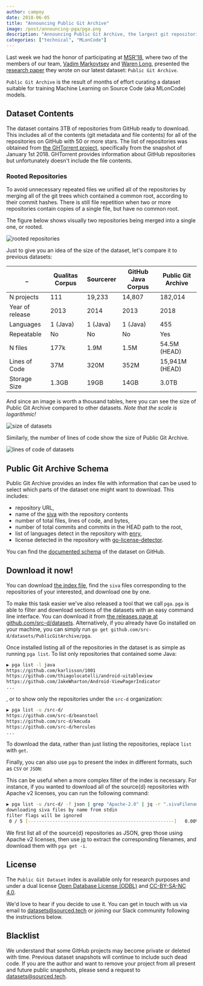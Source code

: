 ```yaml
---
author: campoy
date: 2018-06-05
title: "Announcing Public Git Archive"
image: /post/announcing-pga/pga.png
description: "Announcing Public Git Archive, the largest git repositories dataset in the world."
categories: ["technical", "MLonCode"]
---
```


Last week we had the honor of participating at [MSR'18](https://2018.msrconf.org/),
where two of the members of our team, [Vadim Markovtsev](https://twitter.com/vadimlearning)
and [Waren Long](https://twitter.com/warenlg), presented the
[research paper](https://arxiv.org/abs/1803.10144) they wrote on our latest dataset:
`Public Git Archive`.

`Public Git Archive` is the result of months of effort curating a dataset suitable for
training Machine Learning on Source Code (aka MLonCode) models.

## Dataset Contents

The dataset contains 3TB of repositories from GitHub ready to download.
This includes all of the contents (git metadata and file contents) for all of the repositories
on GitHub with 50 or more stars.
The list of repositories was obtained from [the GHTorrent project](http://ghtorrent.org/), specifically from the snapshot of January 1st 2018.
GHTorrent provides information about GitHub repositories but unfortunately doesn't include the file contents.

### Rooted Repositories

To avoid unnecessary repeated files we unified all of the repositories by merging all of the
git trees which contained a common root, according to their commit hashes.
There is still file repetition when two or more repositories contain copies of a single file,
but have no common root.

The figure below shows visually two repositories being merged into a single one, or rooted.

![rooted repositories](/post/announcing-pga/rooted-repos.png)

Just to give you an idea of the size of the dataset, let's compare it to previous
datasets:

 _  |  Qualitas Corpus  |  Sourcerer  |  GitHub Java Corpus  |  Public Git Archive  |
---|-------------------|-------------|----------------------|----------------------|
N projects | 111 | 19,233 | 14,807 | 182,014 |
Year of release | 2013 | 2014 | 2013 | 2018 |
Languages | 1 (Java) | 1 (Java) | 1 (Java) | 455 |
Repeatable | No | No | No | Yes |
N files | 177k | 1.9M | 1.5M | 54.5M (HEAD) |
Lines of Code | 37M | 320M | 352M | 15,941M (HEAD) |
Storage Size | 1.3GB | 19GB | 14GB | 3.0TB |

And since an image is worth a thousand tables, here you can see the size of Public Git Archive
compared to other datasets. _Note that the scale is logarithmic!_

![size of datasets](/post/announcing-pga/size.png)

Similarly, the number of lines of code show the size of Public Git Archive.

![lines of code of datasets](/post/announcing-pga/loc.png)

## Public Git Archive Schema

Public Git Archive provides an index file with information that can be used to select which parts
of the dataset one might want to download. This includes:

- repository URL,
- name of the [siva](https://github.com/src-d/siva) with the repository contents
- number of total files, lines of code, and bytes,
- number of total commits and commits in the HEAD path to the root,
- list of languages detect in the repository with [enry](https://github.com/src-d/enry),
- license detected in the repository with [go-license-detector](https://github.com/src-d/go-license-detector).

You can find the [documented schema](https://pga.sourced.tech/) of the dataset on GitHub.

## Download it now!

You can download [the index file](http://pga.sourced.tech/csv/latest.csv.gz), find the `siva`
files corresponding to the repositories of your interested, and download one by one.

To make this task easier we've also released a tool that we call `pga`. `pga` is able to filter
and download sections of the datasets with an easy command line interface.
You can download it from [the releases page at github.com/src-d/datasets](https://github.com/src-d/datasets/releases).
Alternatively, if you already have Go installed on your machine, you can simply run
`go get github.com/src-d/datasets/PublicGitArchive/pga`.

Once installed listing all of the repositories in the dataset is as simple as running `pga list`.
To list only repositories that contained some Java:

```bash
▶️ pga list -l java
https://github.com/karlisson/1001
https://github.com/thiagolocatelli/android-uitableview
https://github.com/JakeWharton/Android-ViewPagerIndicator
...
```

, or to show only the repositories under the `src-d` organization:

```bash
▶️ pga list -u /src-d/
https://github.com/src-d/beanstool
https://github.com/src-d/kmcuda
https://github.com/src-d/hercules
...
```

To download the data, rather than just listing the repositories, replace `list` with `get`.

Finally, you can also use `pga` to present the index in different formats, such as `CSV` or `JSON`:

This can be useful when a more complex filter of the index is necessary.
For instance, if you wanted to download all of the source{d} repositories with Apache v2 licenses,
you can run the following command:

```bash
▶️ pga list -u /src-d/ -f json | grep "Apache-2.0" | jq -r ".sivaFilenames[]" | pga get -i
downloading siva files by name from stdin
filter flags will be ignored
 0 / 5 [------------------------------------------------------]   0.00%
```

We first list all of the source{d} repositories as JSON, grep those using Apache v2 licenses,
then use [jq](https://stedolan.github.io/jq/) to extract the corresponding filenames, and download them with `pga get -i`.

## License

The `Public Git Dataset` index is available only for research purposes
and under a dual license
[Open Database License (ODBL)](https://opendatacommons.org/licenses/odbl/) and
[CC-BY-SA-NC 4.0](https://creativecommons.org/licenses/by-nc-sa/4.0/).

We'd love to hear if you decide to use it. You can get in touch with us via email to
[datasets@sourced.tech](mailto:datasets@sourced.tech) or joining our Slack community following the instructions below.

## Blacklist

We understand that some GitHub projects may become private or deleted
with time. Previous dataset snapshots will continue to include such
dead code. If you are the author and want to remove your project from
all present and future public snapshots, please send a request to
[datasets@sourced.tech](mailto:datasets@sourced.tech).
